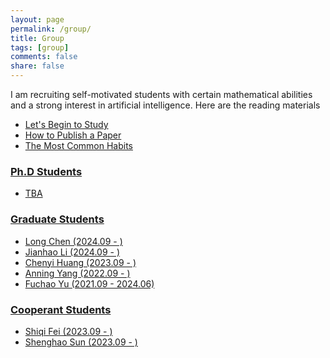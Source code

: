 ```yaml
---
layout: page
permalink: /group/
title: Group
tags: [group]
comments: false
share: false
---
```


I am recruiting self-motivated students with certain mathematical abilities and a strong interest in artificial intelligence. Here are the reading materials
* <a href="../group/xiu.pdf" class="textlink" target="_blank"> Let's Begin to Study
* <a href="../group/choi.pdf" class="textlink" target="_blank"> How to Publish a Paper
* <a href="../group/brittman.pdf" class="textlink" target="_blank"> The Most Common Habits


  
### Ph.D Students
* TBA
        
### Graduate Students
* Long Chen (2024.09 - )  <br>
* Jianhao Li (2024.09 - ) <br>
* Chenyi Huang (2023.09 - ) <br>
* Anning Yang (2022.09 - ) <br>
* Fuchao Yu (2021.09 - 2024.06)  <br>


### Cooperant Students
* Shiqi Fei (2023.09 - ) <br>
* Shenghao Sun (2023.09 - ) <br>


